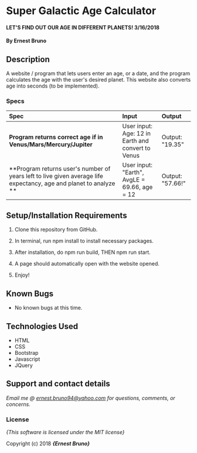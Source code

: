 # Super Galactic Age Calculator

#### LET'S FIND OUT OUR AGE IN DIFFERENT PLANETS! 3/16/2018

#### By **Ernest Bruno**

## Description

A website / program that lets users enter an age, or a date, and the program calculates the age with the user's desired planet. This website also converts age into seconds (to be implemented).


### Specs
| Spec | Input | Output |
| :-------------     | :------------- | :------------- |
| **Program returns correct age if in Venus/Mars/Mercury/Jupiter**| User input: Age: 12 in Earth and convert to Venus | Output: "19.35" |
| **Program returns user's number of years left to live given average life expectancy, age and planet to analyze ** | User input: "Earth", AvgLE = 69.66, age = 12 | Output: "57.66!" |

## Setup/Installation Requirements

1. Clone this repository from GitHub.

2. In terminal, run npm install to install necessary packages.

3. After installation, do npm run build, THEN npm run start.

4. A page should automatically open with the website opened.

5. Enjoy!


## Known Bugs

* No known bugs at this time.

## Technologies Used
* HTML
* CSS
* Bootstrap
* Javascript
* JQuery

## Support and contact details

_Email me @ ernest.bruno94@yahoo.com for questions, comments, or concerns._

### License

*{This software is licensed under the MIT license}*

Copyright (c) 2018 **_{Ernest Bruno}_**
